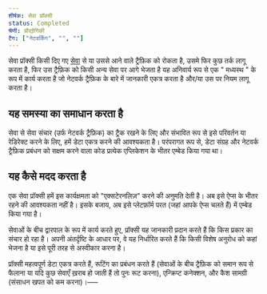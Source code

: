 ```yaml
---
शीर्षक: सेवा प्रॉक्सी
status: Completed
श्रेणी: प्रौद्योगिकी
टैग: ["नेटवर्किंग", "", ""]
---
```


सेवा प्रॉक्सी किसी दिए गए [सेवा](/service/) से या उससे आने वाले ट्रैफ़िक को रोकता है,
उसमे फिर कुछ तर्क लागू करता है, फिर उस ट्रैफ़िक को किसी अन्य सेवा पर आगे भेजता है
यह अनिवार्य रूप से एक " मध्यस्थ " के रूप में कार्य करता है जो नेटवर्क ट्रैफ़िक के बारे में जानकारी एकत्र करता है और/या उस पर नियम लागू करता है।

## यह समस्या का समाधान करता है

सेवा से सेवा संचार (उर्फ नेटवर्क ट्रैफ़िक) का ट्रैक रखने के लिए और
संभावित रूप से इसे परिवर्तन या रेडिरेक्ट करने के लिए, हमें डेटा एकत्र करने की आवश्यकता है।
परंपरागत रूप से, डेटा संग्रह और नेटवर्क ट्रैफ़िक प्रबंधन को सक्षम करने वाला कोड प्रत्येक एप्लिकेशन के भीतर एम्बेड किया गया था।

## यह कैसे मदद करता है

एक सेवा प्रॉक्सी हमें इस कार्यक्षमता को "एक्सटेरनलिज़" करने की अनुमति देती है।
अब इसे ऐप्स के भीतर रहने की आवश्यकता नहीं है।
इसके बजाय, अब इसे प्लेटफ़ॉर्म परत (जहां आपके ऐप्स चलते हैं) में एम्बेड किया गया है।

सेवाओं के बीच द्वारपाल के रूप में कार्य करते हुए, प्रॉक्सी यह जानकारी प्रदान करते हैं कि किस प्रकार का संचार हो रहा है।
अपनी अंतर्दृष्टि के आधार पर, वे यह निर्धारित करते हैं कि किसी विशेष अनुरोध को कहां भेजना है या इसे पूरी तरह से अस्वीकार करना है।

प्रॉक्सी महत्वपूर्ण डेटा एकत्र करते हैं, रूटिंग का प्रबंधन करते हैं (सेवाओं के बीच ट्रैफ़िक को समान रूप से फैलाना या यदि कुछ सेवाएँ ख़राब हो जाती हैं तो पुनः रूट करना),
एन्क्रिप्ट कनेक्शन, और कैश सामग्री (संसाधन खपत को कम करना)।–––
